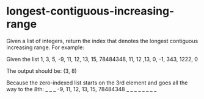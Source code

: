# longest-contiguous-increasing-range

Given a list of integers, return the index that denotes the longest contiguous increasing range. For example:

Given the list
1, 3, 5, -9, 11, 12, 13, 15, 78484348, 11, 12 ,13, 0, -1, 343, 1222, 0

The output should be:
(3, 8)

Because the zero-indexed list starts on the 3rd element and goes all the way to the 8th:
_ _ _ -9, 11, 12, 13, 15, 78484348 _ _ _ _ _ _ _ _
